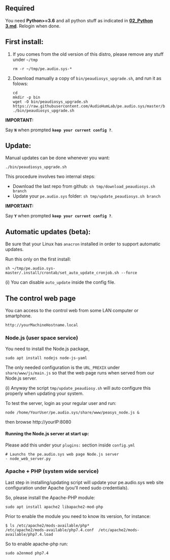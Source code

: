 ## Required

You need **Python>=3.6** and all python stuff as indicated in **[02_Python 3.md](./02_Python%203.md)**. Relogin when done.


## First install:

1) If you comes from the old version of this distro, please remove any stuff under `~/tmp`

    `rm -r ~/tmp/pe.audio.sys-*`

2) Download manually a copy of `bin/peaudiosys_upgrade.sh`, and run it as folows:

    ```
    cd
    mkdir -p bin
    wget -O bin/peaudiosys_upgrade.sh https://raw.githubusercontent.com/AudioHumLab/pe.audio.sys/master/bin/peaudiosys_upgrade.sh
    ./bin/peaudiosys_upgrade.sh
    ```

**IMPORTANT:**

Say **`N`** when prompted  **`keep your current config ?`**.


## Update:

Manual updates can be done whenever you want:

    ./bin/peaudiosys_upgrade.sh

This procedure involves two internal steps:

- Download the last repo from github: `sh tmp/download_peaudiosys.sh branch`
- Update your `pe.audio.sys` folder: `sh tmp/update_peaudiosys.sh branch`

**IMPORTANT:**

Say **`Y`** when prompted  **`keep your current config ?`**.


## Automatic updates (beta):

Be sure that your Linux has `anacron` installed in order to support automatic updates.

Run this only on the first install:

    sh ~/tmp/pe.audio.sys-master/.install/crontab/set_auto_update_cronjob.sh --force

(i) You can disable `auto_update` inside the config file.


## The control web page

You can access to the control web from some LAN computer or smartphone.

    http://yourMachineHostname.local

### Node.js (user space service)

You need to install the Node.js package,

    sudo apt install nodejs node-js-yaml


The only needed configuration is the `URL_PREXIX` under `share/www/js/main.js` so that the web page runs when served from our Node.js server.

(i) Anyway the script `tmp/update_peaudiosy.sh` will auto configure this properly when updating your system.


To test the server, login as your regular user and run:

    node /home/YourUser/pe.audio.sys/share/www/peasys_node.js &

then browse http://yourIP:8080

#### Running the Node.js server at start up:

Please add this under your `plugins:` section inside `config.yml`

    # Launchs the pe.audio.sys web page Node.js server
    - node_web_server.py


### Apache + PHP (system wide service)

Last step in installing/updating script will update your pe.audio.sys web site configuration under Apache (you'll need sudo credentials).

So, please install the Apache-PHP module:

    sudo apt install apache2 libapache2-mod-php

Prior to enable the module you need to know its version, for instance:

    $ ls /etc/apache2/mods-available/php*
    /etc/apache2/mods-available/php7.4.conf  /etc/apache2/mods-available/php7.4.load


So to enable apache-php run:

    sudo a2enmod php7.4


